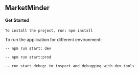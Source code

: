 ## MarketMinder

#### Get Started

```bash
To install the project, run: npm install
```

To run the application for different environment:

```bash
-- npm run start: dev

-- npm run start:prod

-- run start debug: to inspect and debugging with dev tools

```
